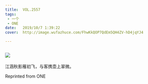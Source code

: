 ```yaml
---
title:	VOL.2557
tags:
 - 一个
 - ONE
date:	2019/10/7 1:39:22
cover:	http://image.wufazhuce.com/FhwKkQOP7QdEm5QH4ZV-hD4jqYJ4

---
```

![](http://image.wufazhuce.com/FhwKkQOP7QdEm5QH4ZV-hD4jqYJ4)
---

江涵秋影雁初飞，与客携壶上翠微。
 
Reprinted from ONE
